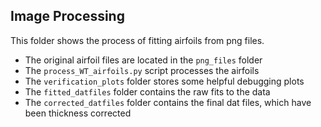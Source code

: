 Image Processing
----------------

This folder shows the process of fitting airfoils from png files.  

- The original airfoil files are located in the `png_files` folder
- The `process_WT_airfoils.py` script processes the airfoils
- The `verification_plots` folder stores some helpful debugging plots
- The `fitted_datfiles` folder contains the raw fits to the data
- The `corrected_datfiles` folder contains the final dat files, which have been thickness corrected